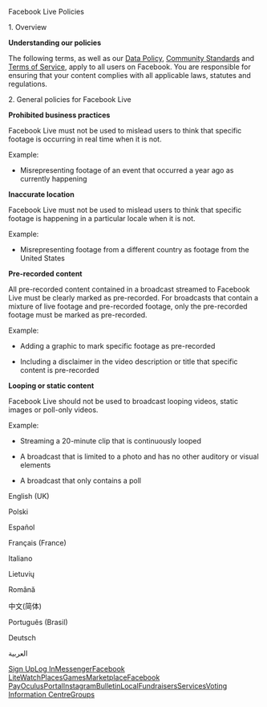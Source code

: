Facebook Live Policies

1\. Overview

**Understanding our policies**

The following terms, as well as our [Data Policy](https://www.facebook.com/about/privacy/), [Community Standards](https://www.facebook.com/communitystandards/) and [Terms of Service](https://www.facebook.com/legal/terms), apply to all users on Facebook. You are responsible for ensuring that your content complies with all applicable laws, statutes and regulations.

2\. General policies for Facebook Live

**Prohibited business practices**

Facebook Live must not be used to mislead users to think that specific footage is occurring in real time when it is not.

Example:

*   Misrepresenting footage of an event that occurred a year ago as currently happening

**Inaccurate location**

Facebook Live must not be used to mislead users to think that specific footage is happening in a particular locale when it is not.

Example:

*   Misrepresenting footage from a different country as footage from the United States

**Pre-recorded content**

All pre-recorded content contained in a broadcast streamed to Facebook Live must be clearly marked as pre-recorded. For broadcasts that contain a mixture of live footage and pre-recorded footage, only the pre-recorded footage must be marked as pre-recorded.

Example:

*   Adding a graphic to mark specific footage as pre-recorded

*   Including a disclaimer in the video description or title that specific content is pre-recorded

**Looping or static content**

Facebook Live should not be used to broadcast looping videos, static images or poll-only videos.

Example:

*   Streaming a 20-minute clip that is continuously looped

*   A broadcast that is limited to a photo and has no other auditory or visual elements

*   A broadcast that only contains a poll

English (UK)

Polski

Español

Français (France)

Italiano

Lietuvių

Română

中文(简体)

Português (Brasil)

Deutsch

العربية

[Sign Up](https://www.facebook.com/reg/)[Log In](https://www.facebook.com/login/)[Messenger](https://l.facebook.com/l.php?u=https%3A%2F%2Fmessenger.com%2F&h=AT2Ezxi2r7UnGe25fR08acCLiJnVGaiGI2QSqWqnWkxdhlPrC0nS0PuT9-3giLRgU3fG8bNq7l59hsG2nmO1scxjwCFiikghzb-P7CVvdA2QXNoWzqDzsHAG0ZQtK1jBgCdyaaxWFv1lGlCN5Fb2EZuH6HJ4Ig)[Facebook Lite](https://www.facebook.com/lite/)[Watch](https://en-gb.facebook.com/watch/)[Places](https://www.facebook.com/places/)[Games](https://www.facebook.com/games/)[Marketplace](https://www.facebook.com/marketplace/)[Facebook Pay](https://pay.facebook.com/)[Oculus](https://l.facebook.com/l.php?u=https%3A%2F%2Fwww.oculus.com%2F&h=AT2Ezxi2r7UnGe25fR08acCLiJnVGaiGI2QSqWqnWkxdhlPrC0nS0PuT9-3giLRgU3fG8bNq7l59hsG2nmO1scxjwCFiikghzb-P7CVvdA2QXNoWzqDzsHAG0ZQtK1jBgCdyaaxWFv1lGlCN5Fb2EZuH6HJ4Ig)[Portal](https://portal.facebook.com/)[Instagram](https://l.facebook.com/l.php?u=https%3A%2F%2Fwww.instagram.com%2F&h=AT2Ezxi2r7UnGe25fR08acCLiJnVGaiGI2QSqWqnWkxdhlPrC0nS0PuT9-3giLRgU3fG8bNq7l59hsG2nmO1scxjwCFiikghzb-P7CVvdA2QXNoWzqDzsHAG0ZQtK1jBgCdyaaxWFv1lGlCN5Fb2EZuH6HJ4Ig)[Bulletin](https://www.bulletin.com/)[Local](https://www.facebook.com/local/lists/245019872666104/)[Fundraisers](https://www.facebook.com/fundraisers/)[Services](https://www.facebook.com/biz/directory/)[Voting Information Centre](https://www.facebook.com/votinginformationcenter/?entry_point=c2l0ZQ%3D%3D)[Groups](https://www.facebook.com/groups/explore/)